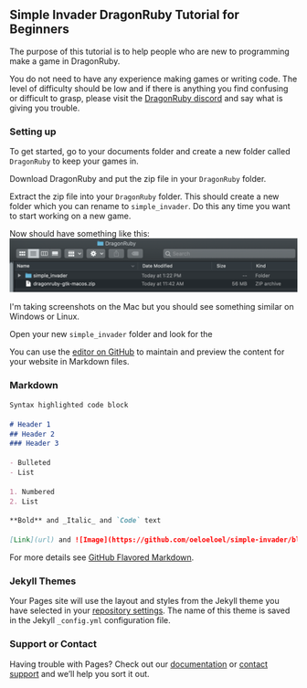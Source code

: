 ## Simple Invader DragonRuby Tutorial for Beginners

The purpose of this tutorial is to help people who are new to programming make a game in DragonRuby.

You do not need to have any experience making games or writing code. The level of difficulty should be low and if there is anything you find confusing or difficult to grasp, please visit the [DragonRuby discord](http://discord.dragonruby.com) and say what is giving you trouble.

### Setting up
To get started, go to your documents folder and create a new folder called `DragonRuby` to keep your games in.

Download DragonRuby and put the zip file in your `DragonRuby` folder. 

Extract the zip file into your `DragonRuby` folder. This should create a new folder which you can rename to `simple_invader`. Do this any time you want to start working on a new game.

Now should have something like this:
![Image](https://github.com/oeloeloel/simple-invader/blob/main/docs/images/install.png) 

I'm taking screenshots on the Mac but you should see something similar on Windows or Linux.

Open your new `simple_invader` folder and look for the









You can use the [editor on GitHub](https://github.com/oeloeloel/simple-invader/edit/main/docs/index.md) to maintain and preview the content for your website in Markdown files.

### Markdown



```markdown
Syntax highlighted code block

# Header 1
## Header 2
### Header 3

- Bulleted
- List

1. Numbered
2. List

**Bold** and _Italic_ and `Code` text

[Link](url) and ![Image](https://github.com/oeloeloel/simple-invader/blob/main/docs/images/install.png?raw=true)
```

For more details see [GitHub Flavored Markdown](https://guides.github.com/features/mastering-markdown/).

### Jekyll Themes

Your Pages site will use the layout and styles from the Jekyll theme you have selected in your [repository settings](https://github.com/oeloeloel/simple-invader/settings). The name of this theme is saved in the Jekyll `_config.yml` configuration file.

### Support or Contact

Having trouble with Pages? Check out our [documentation](https://docs.github.com/categories/github-pages-basics/) or [contact support](https://support.github.com/contact) and we’ll help you sort it out.
